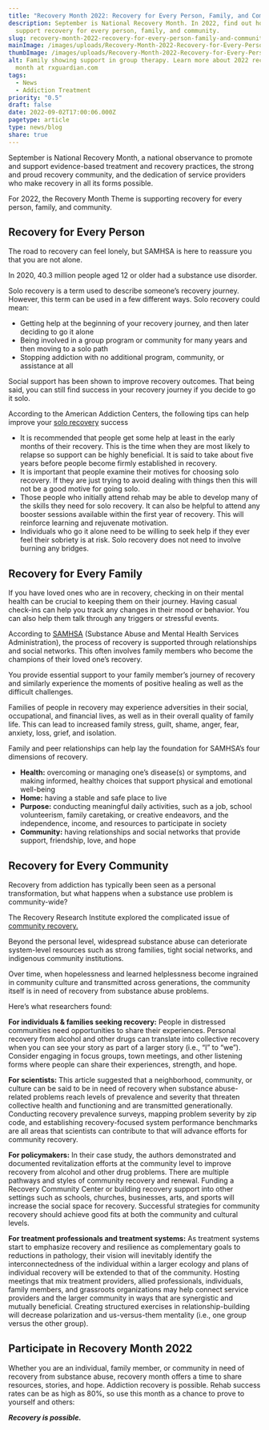 ```yaml
---
title: "Recovery Month 2022: Recovery for Every Person, Family, and Community"
description: September is National Recovery Month. In 2022, find out how to
  support recovery for every person, family, and community.
slug: recovery-month-2022-recovery-for-every-person-family-and-community
mainImage: /images/uploads/Recovery-Month-2022-Recovery-for-Every-Person-Family-and-Community.jpg
thumbImage: /images/uploads/Recovery-Month-2022-Recovery-for-Every-Person-Family-and-Community.jpg
alt: Family showing support in group therapy. Learn more about 2022 recovery
  month at rxguardian.com
tags:
  - News
  - Addiction Treatment
priority: "0.5"
draft: false
date: 2022-09-02T17:00:06.000Z
pagetype: article
type: news/blog
share: true
---
```

September is National Recovery Month, a national observance to promote and support evidence-based treatment and recovery practices, the strong and proud recovery community, and the dedication of service providers who make recovery in all its forms possible.

For 2022, the Recovery Month Theme is supporting recovery for every person, family, and community.

## Recovery for Every Person

The road to recovery can feel lonely, but SAMHSA is here to reassure you that you are not alone. 

In 2020, 40.3 million people aged 12 or older had a substance use disorder.

Solo recovery is a term used to describe someone’s recovery journey. However, this term can be used in a few different ways. Solo recovery could mean:

* Getting help at the beginning of your recovery journey, and then later deciding to go it alone
* Being involved in a group program or community for many years and then moving to a solo path
* Stopping addiction with no additional program, community, or assistance at all

Social support has been shown to improve recovery outcomes. That being said, you can still find success in your recovery journey if you decide to go it solo. 

According to the American Addiction Centers, the following tips can help improve your [solo recovery](https://alcoholrehab.com/alcohol-recovery/solo-recovery/) success

* It is recommended that people get some help at least in the early months of their recovery. This is the time when they are most likely to relapse so support can be highly beneficial. It is said to take about five years before people become firmly established in recovery.
* It is important that people examine their motives for choosing solo recovery. If they are just trying to avoid dealing with things then this will not be a good motive for going solo.
* Those people who initially attend rehab may be able to develop many of the skills they need for solo recovery. It can also be helpful to attend any booster sessions available within the first year of recovery. This will reinforce learning and rejuvenate motivation.
* Individuals who go it alone need to be willing to seek help if they ever feel their sobriety is at risk. Solo recovery does not need to involve burning any bridges.

## Recovery for Every Family

If you have loved ones who are in recovery, checking in on their mental health can be crucial to keeping them on their journey. Having casual check-ins can help you track any changes in their mood or behavior. You can also help them talk through any triggers or stressful events.

According to [SAMHSA](https://www.samhsa.gov/find-help/recovery) (Substance Abuse and Mental Health Services Administration), the process of recovery is supported through relationships and social networks. This often involves family members who become the champions of their loved one’s recovery. 

You provide essential support to your family member’s journey of recovery and similarly experience the moments of positive healing as well as the difficult challenges. 

Families of people in recovery may experience adversities in their social, occupational, and financial lives, as well as in their overall quality of family life. This can lead to increased family stress, guilt, shame, anger, fear, anxiety, loss, grief, and isolation. 

Family and peer relationships can help lay the foundation for SAMHSA’s four dimensions of recovery.

* **Health:** overcoming or managing one’s disease(s) or symptoms, and making informed, healthy choices that support physical and emotional well-being
* **Home:** having a stable and safe place to live
* **Purpose:** conducting meaningful daily activities, such as a job, school volunteerism, family caretaking, or creative endeavors, and the independence, income, and resources to participate in society
* **Community:** having relationships and social networks that provide support, friendship, love, and hope

## Recovery for Every Community

Recovery from addiction has typically been seen as a personal transformation, but what happens when a substance use problem is community-wide?

The Recovery Research Institute explored the complicated issue of [community recovery.](https://www.recoveryanswers.org/research-post/the-community-as-the-patient-how-to-promote-community-recovery/)

Beyond the personal level, widespread substance abuse can deteriorate system-level resources such as strong families, tight social networks, and indigenous community institutions. 

Over time, when hopelessness and learned helplessness become ingrained in community culture and transmitted across generations, the community itself is in need of recovery from substance abuse problems. 

Here’s what researchers found:

**For individuals & families seeking recovery:** People in distressed communities need opportunities to share their experiences. Personal recovery from alcohol and other drugs can translate into collective recovery when you can see your story as part of a larger story (i.e., “I” to “we”). Consider engaging in focus groups, town meetings, and other listening forms where people can share their experiences, strength, and hope.

**For scientists:** This article suggested that a neighborhood, community, or culture can be said to be in need of recovery when substance abuse-related problems reach levels of prevalence and severity that threaten collective health and functioning and are transmitted generationally. Conducting recovery prevalence surveys, mapping problem severity by zip code, and establishing recovery-focused system performance benchmarks are all areas that scientists can contribute to that will advance efforts for community recovery.

**For policymakers:** In their case study, the authors demonstrated and documented revitalization efforts at the community level to improve recovery from alcohol and other drug problems. There are multiple pathways and styles of community recovery and renewal. Funding a Recovery Community Center or building recovery support into other settings such as schools, churches, businesses, arts, and sports will increase the social space for recovery. Successful strategies for community recovery should achieve good fits at both the community and cultural levels.

**For treatment professionals and treatment systems:** As treatment systems start to emphasize recovery and resilience as complementary goals to reductions in pathology, their vision will inevitably identify the interconnectedness of the individual within a larger ecology and plans of individual recovery will be extended to that of the community. Hosting meetings that mix treatment providers, allied professionals, individuals, family members, and grassroots organizations may help connect service providers and the larger community in ways that are synergistic and mutually beneficial. Creating structured exercises in relationship-building will decrease polarization and us-versus-them mentality (i.e., one group versus the other group).

## Participate in Recovery Month 2022

Whether you are an individual, family member, or community in need of recovery from substance abuse, recovery month offers a time to share resources, stories, and hope. Addiction recovery is possible. Rehab success rates can be as high as 80%, so use this month as a chance to prove to yourself and others:

***Recovery is possible.***